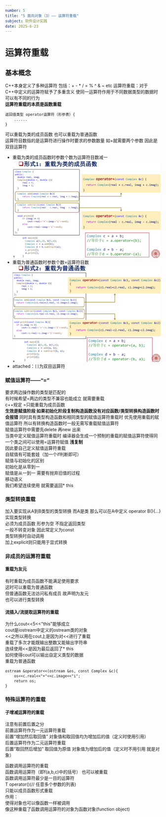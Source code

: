 ```yaml
---
number: 5
title: "5 面向对象（3）—— 运算符重载"
subject: 软件设计实践
date: 2025-6-23
---
```

# 运算符重载
## 基本概念
C++本身定义了多种运算符 包括：+ - * / = % ^ & ~ etc
运算符重载：对于C++中定义的运算符赋予了多重含义 使同一运算符作用于不同数据类型的数据时可以有不同的行为  
**运算符重载的本质是函数重载**
```
返回值类型 operator运算符（形参表）{
	......
}  
```
可以重载为类的成员函数 也可以重载为普通函数  
运算符目数指的是运算符进行操作时要求的参数数量 如+就需要两个参数 因此是双目运算符  
- 重载为类的成员函数时参数个数为运算符目数减一  
![例子](https://raw.githubusercontent.com/dreaveler/dreaveler.github.io/master/_notes/软件设计实践/截屏/5-1.png) 
- 重载为普通函数时参数个数=运算符目数
![例子](https://raw.githubusercontent.com/dreaveler/dreaveler.github.io/master/_notes/软件设计实践/截屏/5-2.png) 
- attached：`[]`为双目运算符


### 赋值运算符——“=”
要求两边操作数的类型是匹配的  
有时候希望=两边的类型不兼容也能成立 就需要重载  
c++规定 =只能重载为成员函数  
**生效是赋值阶段 如果初始化阶段复制构造函数没有对应函数/类型转换构造函数时会报错**
同时具有类型构造函数和相同类型的赋值运算符重载时 优先使用重载的赋值运算符 所以有转换构造函数时一般无需写重载赋值运算符  
赋值运算符中需要先delete 再new 出来  
当类中定义赋值运算符重载时 编译器会生成一个预制的重载的赋值运算符使得同一个类之间可以使用=运算符赋值  **浅复制**   
因此要自己定义赋值运算符重载  
自赋值有可能套娃（加一个if判断即可）  
赋值与初始化的区别  
	初始化是从零到一  
	赋值是从一到一 需要有抛弃旧值的过程  
移动语义  
我们希望连续使用 就需要返回* this  
### 类型转换重载
加入要实现从A到B类型的类型转换 而A是类 那么可以在A中定义 operator B(){...} 实现类型转换  
	必须为成员函数 形参为空 不指定返回类型   
	一般不转变对象 因此常定义为const  
	类型转换时自动调用  
	加上explicit则只能用于显式转换  
### 非成员的运算符重载
#### 重载为友元
有时重载为成员函数不能满足使用要求  
这时可以重载为普通函数  
但普通函数无法访问私有成员 故声明为友元  
也可以进行类型转换  
#### 流插入/流提取运算符的重载
为什么cout<<5<<"this"能够成立  
	cout是iostream中定义的ostream类的对象  
	<<之所以用在cout上是因为对<<进行了重载  
	重载了多次才能既输出整数又能输出字符串  
	连续使用<<是因为最后返回了* this  
如何使得cout可以输出自定义类型的数据  
重载为普通函数  
```
ostream &operator<<(ostream &os, const Complex &c){
	os<<c.real<<"+"<<c.image<<"i";
	return os;
}
```
### 特殊运算符的重载
#### 子增减运算符的重载
注意有前置后置之分  
	前置运算符作为一元运算符重载  
		前置“增加然后取回值” 对象值和取回值均为增加后的值（定义时使用引用）  
	后置运算符作为二元运算符重载  
		后置“取回然后增加” 取回值为原值 对象值为增加后的值（定义时不用引用 就是对象）  

函数调用运算符的重载  
	函数调用运算符（即f(a,b,c)中的括号） 也可以被重载  
	函数调用运算符最少是一目的运算符   
		T operator()(// 任意多个参数的列表)  
	只能以成员函数形式重载  
	作用：  
		使得对象也可以像函数一样被调用  
		像这种重载了函数调用运算符的对象为函数对象(function object)  